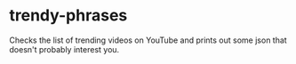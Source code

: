 # trendy-phrases

Checks the list of trending videos on YouTube and prints out some json that doesn't probably interest you.
